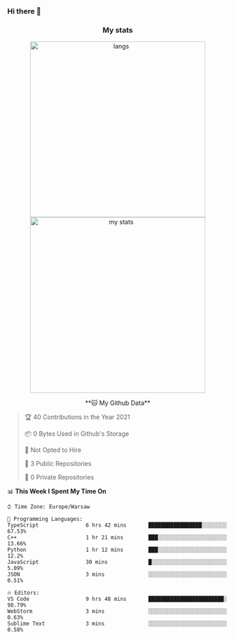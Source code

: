 ### Hi there 👋

<!--
**DamianKocjan/DamianKocjan** is a ✨ _special_ ✨ repository because its `README.md` (this file) appears on your GitHub profile.

Here are some ideas to get you started:

- 🔭 I’m currently working on ...
- 🌱 I’m currently learning ...
- 👯 I’m looking to collaborate on ...
- 🤔 I’m looking for help with ...
- 💬 Ask me about ...
- 📫 How to reach me: ...
- 😄 Pronouns: ...
- ⚡ Fun fact: ...
-->

<h3 align="center">My stats</h3>

<p align="center">
  <img src="https://github-readme-stats.vercel.app/api/top-langs/?username=DamianKocjan&layout=compact" width="400" alt="langs" />
  <br />
  <img src="https://github-readme-stats.vercel.app/api?username=DamianKocjan&count_private=true&show_icons=true" width="400" alt="my stats" />
  <br />
  <p align="center">
    <!--START_SECTION:waka-->
**🐱 My Github Data** 

> 🏆 40 Contributions in the Year 2021
 > 
> 📦 0 Bytes Used in Github's Storage 
 > 
> 🚫 Not Opted to Hire
 > 
> 📜 3 Public Repositories 
 > 
> 🔑 0 Private Repositories  
 > 
📊 **This Week I Spent My Time On** 

```text
⌚︎ Time Zone: Europe/Warsaw

💬 Programming Languages: 
TypeScript               6 hrs 42 mins       █████████████████░░░░░░░░   67.53% 
C++                      1 hr 21 mins        ███░░░░░░░░░░░░░░░░░░░░░░   13.66% 
Python                   1 hr 12 mins        ███░░░░░░░░░░░░░░░░░░░░░░   12.2% 
JavaScript               30 mins             █░░░░░░░░░░░░░░░░░░░░░░░░   5.09% 
JSON                     3 mins              ░░░░░░░░░░░░░░░░░░░░░░░░░   0.51%

🔥 Editors: 
VS Code                  9 hrs 48 mins       ████████████████████████░   98.79% 
WebStorm                 3 mins              ░░░░░░░░░░░░░░░░░░░░░░░░░   0.63% 
Sublime Text             3 mins              ░░░░░░░░░░░░░░░░░░░░░░░░░   0.58%

```


<!--END_SECTION:waka-->
  </p>
</p>
